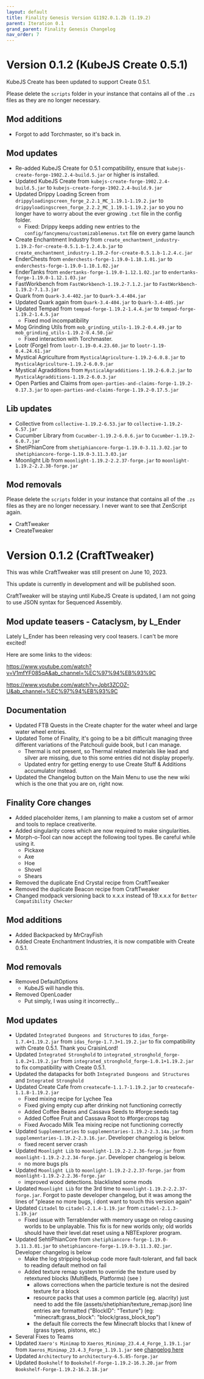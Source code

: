 ```yaml
---
layout: default
title: Finality Genesis Version G1192.0.1.2b (1.19.2)
parent: Iteration 0.1
grand_parent: Finality Genesis Changelog
nav_order: 7
---
```

# Version 0.1.2 (KubeJS Create 0.5.1)
KubeJS Create has been updated to support Create 0.5.1.

Please delete the `scripts` folder in your instance that contains all of the `.zs` files as they are no longer necessary.

## Mod additions
- Forgot to add Torchmaster, so it's back in.

## Mod updates
- Re-added KubeJS Create for 0.5.1 compatibility, ensure that `kubejs-create-forge-1902.2.4-build.5.jar` or higher is installed.
- Updated KubeJS Create from `kubejs-create-forge-1902.2.4-build.5.jar` to `kubejs-create-forge-1902.2.4-build.9.jar`
- Updated Drippy Loading Screen from `drippyloadingscreen_forge_2.2.1_MC_1.19.1-1.19.2.jar` to `drippyloadingscreen_forge_2.2.2_MC_1.19.1-1.19.2.jar` so you no longer have to worry about the ever growing `.txt` file in the config folder.
  - Fixed: Drippy keeps adding new entries to the `config/fancymenu/customizablemenus.txt` file on every game launch
- Create Enchantment Industry from `create_enchantment_industry-1.19.2-for-create-0.5.1.b-1.2.4.b.jar` to `create_enchantment_industry-1.19.2-for-create-0.5.1.b-1.2.4.c.jar`
- EnderChests from `enderchests-forge-1.19.0-1.10.1.01.jar` to `enderchests-forge-1.19.0-1.10.1.02.jar`
- EnderTanks from `endertanks-forge-1.19.0-1.12.1.02.jar` to `endertanks-forge-1.19.0-1.12.1.03.jar`
- FastWorkbench from `FastWorkbench-1.19.2-7.1.2.jar` to `FastWorkbench-1.19.2-7.1.3.jar`
- Quark from `Quark-3.4-402.jar` to `Quark-3.4-404.jar`
- Updated Quark again from `Quark-3.4-404.jar` to `Quark-3.4-405.jar`
- Updated Tempad from `tempad-forge-1.19.2-1.4.4.jar` to `tempad-forge-1.19.2-1.4.5.jar`
  - Fixed mod incompatibility
- Mog Grinding Utils from `mob_grinding_utils-1.19.2-0.4.49.jar` to `mob_grinding_utils-1.19.2-0.4.50.jar`
  - Fixed interaction with Torchmaster.
- Lootr (Forge) from `lootr-1.19-0.4.23.60.jar` to `lootr-1.19-0.4.24.61.jar`
- Mystical Agriculture from `MysticalAgriculture-1.19.2-6.0.8.jar` to `MysticalAgriculture-1.19.2-6.0.9.jar`
- Mystical Agradditions from `MysticalAgradditions-1.19.2-6.0.2.jar` to `MysticalAgradditions-1.19.2-6.0.3.jar`
- Open Parties and Claims from `open-parties-and-claims-forge-1.19.2-0.17.3.jar` to `open-parties-and-claims-forge-1.19.2-0.17.5.jar`


## Lib updates
- Collective from `collective-1.19.2-6.53.jar` to `collective-1.19.2-6.57.jar`
- Cucumber Library from `Cucumber-1.19.2-6.0.6.jar` to `Cucumber-1.19.2-6.0.7.jar`
- ShetiPhianCore from `shetiphiancore-forge-1.19.0-3.11.3.02.jar` to `shetiphiancore-forge-1.19.0-3.11.3.03.jar`
- Moonlight Lib from `moonlight-1.19.2-2.2.37-forge.jar` to `moonlight-1.19.2-2.2.38-forge.jar`

## Mod removals
Please delete the `scripts` folder in your instance that contains all of the `.zs` files as they are no longer necessary. I never want to see that ZenScript again.
- CraftTweaker
- CreateTweaker

# Version 0.1.2 (CraftTweaker)
This was while CraftTweaker was still present on June 10, 2023. 

This update is currently in development and will be published soon.

CraftTweaker will be staying until KubeJS Create is updated, I am not going to use JSON syntax for Sequenced Assembly.

## Mod update teasers - Cataclysm, by L_Ender
Lately L_Ender has been releasing very cool teasers. I can't be more excited! 

Here are some links to the videos:

https://www.youtube.com/watch?v=V1mfYF085qA&ab_channel=%EC%97%94%EB%93%9C

https://www.youtube.com/watch?v=Jpbt3ZCOZ-U&ab_channel=%EC%97%94%EB%93%9C


## Documentation
- Updated FTB Quests in the Create chapter for the water wheel and large water wheel entries.
- Updated Tome of Finality, it's going to be a bit difficult managing three different variations of the Patchouli guide book, but I can manage.
  - Thermal is not present, so Thermal related materials like lead and silver are missing, due to this some entries did not display properly.
  - Updated entry for getting energy to use Create Stuff & Additions accumulator instead.
- Updated the Changelog button on the Main Menu to use the new wiki which is the one that you are on, right now.

## Finality Core changes
- Added placeholder items, I am planning to make a custom set of armor and tools to replace creativerite.
- Added singularity cores which are now required to make singularities.
- Morph-o-Tool can now accept the following tool types. Be careful while using it.
  - Pickaxe
  - Axe
  - Hoe
  - Shovel
  - Shears
- Removed the duplicate End Crystal recipe from CraftTweaker
- Removed the duplicate Beacon recipe from CraftTweaker
- Changed modpack versioning back to x.x.x instead of 19.x.x.x for `Better Compatibility Checker`

## Mod additions
- Added Backpacked by MrCrayFish
- Added Create Enchantment Industries, it is now compatible with Create 0.5.1.

## Mod removals
- Removed DefaultOptions
  - KubeJS will handle this.
- Removed OpenLoader
  - Put simply, I was using it incorrectly...

## Mod updates

- Updated `Integrated Dungeons and Structures` to `idas_forge-1.7.4+1.19.2.jar` from `idas_forge-1.7.3+1.19.2.jar` to fix compatibility with Create 0.5.1. Thank you CraisinLord!
- Updated `Integrated Stronghold` to `integrated_stronghold_forge-1.0.2+1.19.2.jar` from `integrated_stronghold_forge-1.0.1+1.19.2.jar` to fix compatibility with Create 0.5.1.
- Updated the datapacks for both `Integrated Dungeons and Structures` and `Integrated Stronghold`
- Updated Create Cafe from `createcafe-1.1.7-1.19.2.jar` to `createcafe-1.1.8-1.19.2.jar`
  - Fixed mixing recipe for Lychee Tea
  - Fixed giving empty cup after drinking not functioning correctly
  - Added Coffee Beans and Cassava Seeds to #forge:seeds tag
  - Added Coffee Fruit and Cassava Root to #forge:crops tag
  - Fixed Avocado Milk Tea mixing recipe not functioning correctly
- Updated `Supplementaries` to `supplementaries-1.19.2-2.3.14a.jar` from `supplementaries-1.19.2-2.3.16.jar`. Developer changelog is below.
  - fixed recent server crash
- Updated `Moonlight Lib` to `moonlight-1.19.2-2.2.36-forge.jar` from `moonlight-1.19.2-2.2.34-forge.jar`. Developer changelog is below.
  - no more bugs pls
- Updated `Moonlight Lib` to `moonlight-1.19.2-2.2.37-forge.jar` from `moonlight-1.19.2-2.2.36-forge.jar` 
  - improved wood detections. blacklisted some mods
- Updated `Moonlight Lib` for the 3rd time to `moonlight-1.19.2-2.2.37-forge.jar`. Forgot to paste developer changelog, but it was among the lines of "please no more bugs, i dont want to touch this version again"
- Updated `Citadel` to `citadel-2.1.4-1.19.jar` from `citadel-2.1.3-1.19.jar`
  - Fixed issue with Terrablender with memory usage on relog causing worlds to be unplayable. This fix is for new worlds only; old worlds should have their level.dat reset using a NBTExplorer program.
- Updated SehtiPhianCore from `shetiphiancore-forge-1.19.0-3.11.3.01.jar` to `shetiphiancore-forge-1.19.0-3.11.3.02.jar`. Developer changelog is below
  - Make the log stripping lookup code more fault-tolerant, and fall back to reading default method on fail
  - Added texture remap system to override the texture used by retextured blocks (MultiBeds, Platforms) (see )
    - allows corrections when the particle texture is not the desired texture for a block
    - resource packs that uses a common particle (eg. alacrity) just need to add the file (assets/shetiphian/texture_remap.json) line entries are formatted ("BlockID": "Texture") (eg: "minecraft:grass_block": "block/grass_block_top")
    - the default file corrects the few Minecraft blocks that I knew of (grass types, pistons, etc.)
- Several Fixes to Teams
- Updated `Xaero's Minimap` to `Xaeros_Minimap_23.4.4_Forge_1.19.1.jar` from `Xaeros_Minimap_23.4.3_Forge_1.19.1.jar` see [changelog here](https://chocolateminecraft.com/update.php?mod_id=0)
- Updated `Architectury` to `architectury-6.5.85-forge.jar`
- Updated `Bookshelf` to `Bookshelf-Forge-1.19.2-16.3.20.jar` from `Bookshelf-Forge-1.19.2-16.2.18.jar`



